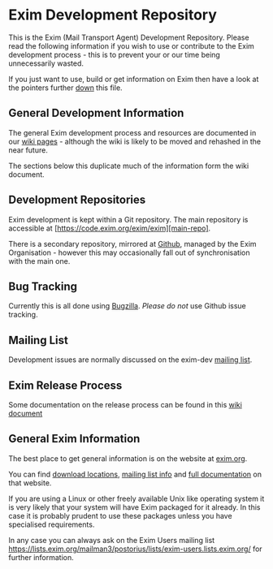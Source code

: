# Exim Development Repository

This is the Exim (Mail Transport Agent) Development Repository. Please
read the following information if you wish to use or contribute to the
Exim development process - this is to prevent your or our time being
unnecessarily wasted.

If you just want to use, build or get information on Exim then have a
look at the pointers further [down](#general-exim-information) this
file.

## General Development Information

The general Exim development process and resources are documented in
our [wiki pages][wiki] - although
the wiki is likely to be moved and rehashed in the near future.

The sections below this duplicate much of the information form the
wiki document.

## Development Repositories

Exim development is kept within a Git
repository. The main repository is accessible at [https://code.exim.org/exim/exim][main-repo].

There is a secondary repository, mirrored at [Github][github-repo],
managed by the Exim Organisation - however this may occasionally fall out of synchronisation with the
main one.

## Bug Tracking

Currently this is all done using [Bugzilla][bugzilla].
*Please do not* use Github issue tracking.

## Mailing List

Development issues are normally discussed on the exim-dev [mailing
list](maillist).

## Exim Release Process

Some documentation on the release process can be found in
this [wiki document][wiki-release]

## General Exim Information

The best place to get general information is on the website at
[exim.org][exim].

You can find [download locations](https://www.exim.org/mirrors.html),
[mailing list info](https://www.exim.org/maillist.html) and [full
documentation](https://www.exim.org/docs.html) on that website.

If you are using a Linux or other freely available Unix like operating
system it is very likely that your system will have Exim packaged for
it already. In this case it is probably prudent to use these packages
unless you have specialised requirements.

In any case you can always ask on the
Exim Users mailing list https://lists.exim.org/mailman3/postorius/lists/exim-users.lists.exim.org/
for further information.

[bugzilla]: https://bugs.exim.org/
[exim]: https://exim.org/
[github-repo]: https://github.com/Exim/exim.git
[maillist]: https://www.exim.org/maillist.html
[main-repo]: https://code.exim.org/exim/exim.git
[wiki-release]: https://github.com/Exim/exim/wiki/EximRelease
[wiki]: https://wiki.exim.org/
